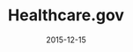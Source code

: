 ---
layout: site
title: "Healthcare.gov"
date: 2015-12-15
categories: [medical]
version: 1.5.0
major: 1
minor: 5
patch: 0
slug: healthcare-gov
link: https://www.healthcare.gov/see-plans
submitter: lpolepeddi
permalink: /sites/:slug
---